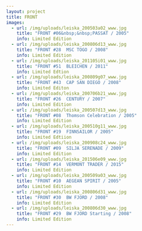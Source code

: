 ```yaml
---
layout: project
title: FRONT
images:
  - url: /img/uploads/leiska_200503a02_www.jpg
    title: "FRONT #06&nbsp;&nbsp;PASSAT / 2005"
    info: Limited Edition
  - url: /img/uploads/leiska_200806d13_www.jpg
    title: "FRONT #28  MSC TOGO / 2008"
    info: Limited Edition
  - url: /img/uploads/leiska_201105i01_www.jpg
    title: "FRONT #51  BLEICHEN / 2011"
    info: Limited Edtion
  - url: /img/uploads/leiska_200809g07_www.jpg
    title: "FRONT #43  CAP SAN DIEGO / 2008"
    info: Limited Editon
  - url: /img/uploads/leiska_200706b21_www.jpg
    title: "FRONT #26  CENTURY / 2007"
    info: Limited Edition
  - url: /img/uploads/leiska_200507d13_www.jpg
    title: "FRONT #08  Thomson Celebration / 2005"
    info: Limited Edition
  - url: /img/uploads/leiska_200510g11_www.jpg
    title: "FRONT #19  FINNSAILOR / 2005"
    info: Limited Edtiion
  - url: /img/uploads/leiska_200908c24_www.jpg
    title: "FRONT #09  SILJA SERENADE / 2009"
    info: Limited Edition
  - url: /img/uploads/leiska_201506e09_www.jpg
    title: "FRONT #14  VERMONT TRADER / 2015"
    info: Limited Edition
  - url: /img/uploads/leiska_200509a03_www.jpg
    title: "FRONT #10  AEGEAN SPIRIT / 2005"
    info: Limited Edition
  - url: /img/uploads/leiska_200806d31_www.jpg
    title: "FRONT #30  BW FJORD / 2008"
    info: Limited Edition
  - url: /img/uploads/leiska_200806d30_www.jpg
    title: "FRONT #29  BW FJORD Starting / 2008"
    info: Limited Edition
---
```


